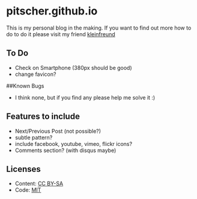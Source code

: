 # pitscher.github.io
This is my personal blog in the making. If you want to find out more how to do to do it please visit my friend [kleinfreund](http://hey.kleinfreund.de)


## To Do
- Check on Smartphone (380px should be good)
- change favicon?


##Known Bugs
- I think none, but if you find any please help me solve it :) 


## Features to include
- Next/Previous Post (not possible?)
- subtle pattern?
- include facebook, youtube, vimeo, flickr icons?
- Comments section? (with disqus maybe)

## Licenses

- Content: [CC BY-SA](http://creativecommons.org/licenses/by-sa/3.0/)
- Code: [MIT](http://opensource.org/licenses/mit-license.php)
